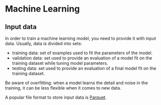 # Machine Learning

## Input data

In order to train a machine learning model, you need to provide it with input
data. Usually, data is divided into sets:

- training data: set of examples used to fit the parameters of the model.
- validation data: set used to provide an evaluation of a model fit on
  the training dataset while tuning model parameters.
- testing data: set used to provide an evaluation of a final model fit on the
  training dataset.

Be aware of overfitting: when a model learns the detail and noise in the
training, it can be less flexible when it comes to new data.

A popular file format to store input data is
[Parquet](https://parquet.apache.org/docs/).

